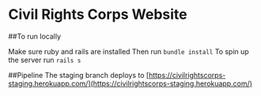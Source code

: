 # Civil Rights Corps Website

##To run locally

Make sure ruby and rails are installed
Then run
`bundle install`
To spin up the server run
`rails s`

##Pipeline
The staging branch deploys to  [https://civilrightscorps-staging.herokuapp.com/](https://civilrightscorps-staging.herokuapp.com/)
